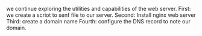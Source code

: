 we continue exploring the utilities and capabilities of the web server. First: we create a scriot to senf file to our server. Second: Install nginx web server Third: create a domain name Fourth: configure the DNS record to note our domain.
